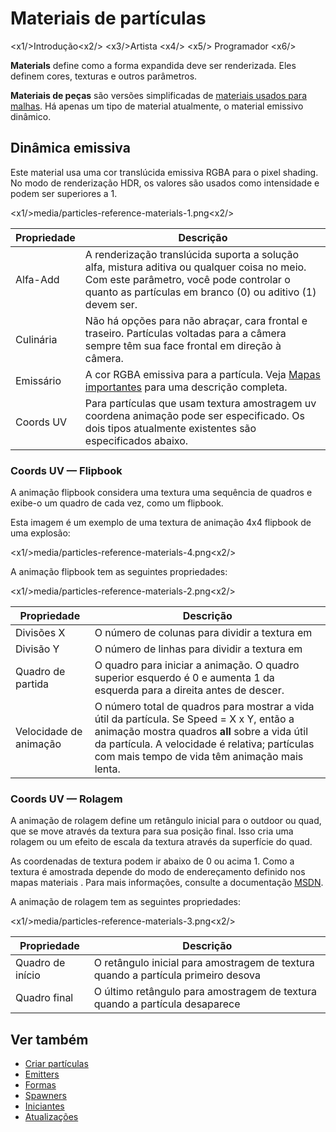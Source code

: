 # Materiais de partículas

<x1\/>Introdução<x2\/>
<x3\/>Artista <x4\/>
<x5\/> Programador <x6\/>

**Materials** define como a forma expandida deve ser renderizada. Eles definem cores, texturas e outros parâmetros.

**Materiais de peças** são versões simplificadas de [materiais usados para malhas](../graphics/materials/index.md). Há apenas um tipo de material atualmente, o material emissivo dinâmico.

## Dinâmica emissiva

Este material usa uma cor translúcida emissiva RGBA para o pixel shading. No modo de renderização HDR, os valores são usados como intensidade e podem ser superiores a 1.

<x1\/>media\/particles-reference-materials-1.png<x2\/>

| Propriedade | Descrição |
|---------------------|------------
| Alfa-Add | A renderização translúcida suporta a solução alfa, mistura aditiva ou qualquer coisa no meio. Com este parâmetro, você pode controlar o quanto as partículas em branco (0) ou aditivo (1) devem ser. |
| Culinária | Não há opções para não abraçar, cara frontal e traseiro. Partículas voltadas para a câmera sempre têm sua face frontal em direção à câmera. |
| Emissário | A cor RGBA emissiva para a partícula. Veja [Mapas importantes](../graphics/materials/material-maps.md) para uma descrição completa. |
| Coords UV | Para partículas que usam textura amostragem uv coordena animação pode ser especificado. Os dois tipos atualmente existentes são especificados abaixo. |
### Coords UV — Flipbook

A animação flipbook considera uma textura uma sequência de quadros e exibe-o um quadro de cada vez, como um flipbook.

Esta imagem é um exemplo de uma textura de animação 4x4 flipbook de uma explosão:

<x1\/>media\/particles-reference-materials-4.png<x2\/>

A animação flipbook tem as seguintes propriedades:

<x1\/>media\/particles-reference-materials-2.png<x2\/>

| Propriedade | Descrição |
|---------------------|------------
| Divisões X | O número de colunas para dividir a textura em |
| Divisão Y | O número de linhas para dividir a textura em |
| Quadro de partida | O quadro para iniciar a animação. O quadro superior esquerdo é 0 e aumenta 1 da esquerda para a direita antes de descer. |
| Velocidade de animação | O número total de quadros para mostrar a vida útil da partícula. Se Speed = X x Y, então a animação mostra quadros **all** sobre a vida útil da partícula. A velocidade é relativa; partículas com mais tempo de vida têm animação mais lenta. |

### Coords UV — Rolagem

A animação de rolagem define um retângulo inicial para o outdoor ou quad, que se move através da textura para sua posição final. Isso cria uma rolagem ou um efeito de escala da textura através da superfície do quad.

As coordenadas de textura podem ir abaixo de 0 ou acima 1. Como a textura é amostrada depende do modo de endereçamento definido nos mapas materiais [](../graphics/materials/material-maps.md). Para mais informações, consulte a documentação [MSDN](http://tinyurl.com/TextureAddressingModes).

A animação de rolagem tem as seguintes propriedades:

<x1\/>media\/particles-reference-materials-3.png<x2\/>

| Propriedade | Descrição |
|---------------------|-------------
| Quadro de início | O retângulo inicial para amostragem de textura quando a partícula primeiro desova |
| Quadro final | O último retângulo para amostragem de textura quando a partícula desaparece |

## Ver também

* [Criar partículas](create-particles.md)
* [Emitters](emitters.md)
* [Formas](shapes.md)
* [Spawners](spawners.md)
* [Iniciantes](initializers.md)
* [Atualizações](updaters.md)